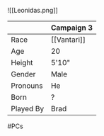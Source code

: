 ![[Leonidas.png]]

|           | Campaign 3  |
| --------- | ----------- |
| Race      | [[Vantari]] |
| Age       | 20          |
| Height    | 5'10"       |
| Gender    | Male        |
| Pronouns  | He          |
| Born      | ?           |
| Played By | Brad        |
#PCs